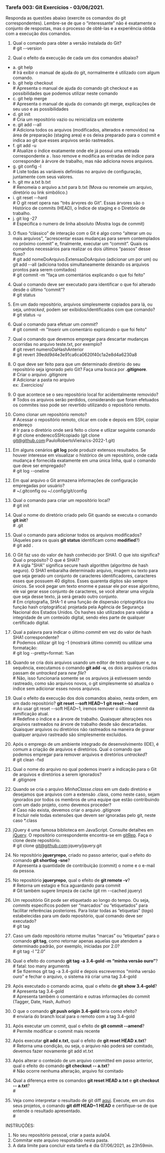 ### Tarefa 003: Git Exercícios - 03/06/2021.

Responda as questões abaixo (exercite os comandos do git correspondentes). Lembre-se de que o “interessante” não é exatamente o conjunto de respostas, mas o processo de obtê-las e a experiência obtida com a execução dos comandos.

1. Qual o comando para obter a versão instalada do Git?
  <br/># git --version

2. Qual o efeito da execução de cada um dos comandos abaixo?
  - a. git help
    <br/># Irá exibir o manual de ajuda do git, normalmente é utilizado com algum comando.
  - b. git help checkout
    <br/># Apresenta o manual de ajuda do comando git checkout e as possibilidades que podemos utilizar neste comando
  - c. git help merge
    <br/># Apresenta o manual de ajuda do comando git merge, explicações de seu uso e as possibilidades
  - d. git init
    <br/># Cria um repositório vazio ou reinicializa um existente
  - e. git add --all
    <br/># Adiciona todos os arquivos (modificados, alterados e removidos) na área de preparação (staging area) e os deixa preparado para o commit e indica ao git que esses arquivos serão rastreados.
  - f. git add -u
    <br/># Atualize o índice exatamente onde ele já possui uma entrada correspondente a <pathspec>. Isso remove e modifica as entradas de índice para corresponder à árvore de trabalho, mas não adiciona novos arquivos.
  - g. git config -l
    <br/># Liste todas as variáveis definidas no arquivo de configuração, juntamente com seus valores.
  - h. git mv a.txt b.txt
    <br/># Renomeia o arquivo a.txt para b.txt (Mova ou renomeie um arquivo, diretório ou link simbólico.)
  - i. git reset --hard
    <br/># O git reset opera nas "três árvores do Git". Essas árvores são o Histórico de commits (HEAD), o Índice de staging e o Diretório de trabalho.
  - j. git log -27
    <br/># Especifica o numero de linha absoluto (Mostra logs de commit)
    
3. O fluxo “clássico” de interação com o Git é algo como “alterar um ou mais arquivos”, “acrescentar essas mudanças para serem contemplados no próximo commit” e, finalmente, executar um “commit”. Quais os comandos necessários para realizar os dois últimos “passos” desse fluxo?
  <br/># git add nomeDoArquivo.ExtensaoDoArquivo (adicionar um por um) ou git add --all (adiciona todos simultaneamente deixando os arquivos prontos para serem comitados)
  <br/># git commit -m "faça um comentários explicando o que foi feito"

4. Qual o comando deve ser executado para identificar o que foi alterado desde o último “commit”?
  <br/># git status

5. Em um dado repositório, arquivos simplesmente copiados para lá, ou seja, _untracked_, podem ser exibidos/identificados com que comando?
  <br/># git status -u

6. Qual o comando para efetuar um _commit_?
  <br/># git commit -m "Inserir um comentário explicando o que foi feito"

7. Qual o comando que devemos empregar para descartar mudanças ocorridas no arquivo teste.txt, por exemplo?
  <br/># git revert numeroDaHashAnterior
  <br/># git revert 39edd9d4e3e91ca6ca0620f40c1a2e8d4a6230a8

8. O que deve ser feito para que um determinado diretório do seu repositório seja ignorado pelo Git? Faça uma busca por **.gitignore**.
<br/># Criar o arquivo .gitignore
<br/># Adicionar a pasta no arquivo
<br/>ex: .Exercicios/

9. O que acontece se o seu repositório local for acidentalmente removido?
<br/># Todos os arquivos serão perdidos, considerando que foram efetuados os commites isso pode ser revertido utilizando o repositório remoto.

10. Como clonar um repositório remoto?
<br/># Acessar o repositório remoto, clicar em code e depois em SSH, copiar endereço
<br/># Ir para o diretório onde será feito o clone e utlizar seguinte comando
<br/># git clone enderecoSSHcopiado (git clone git@github.com:PauloRobertoVieira/cs-2022-1.git)

11. Em alguns cenários **git log** pode produzir extensos resultados. Se houver interesse em visualizar o histórico de um repositório, onde cada mudança é fornecida exatamente em uma única linha, qual o comando que deve ser empregado?
<br/># git log --oneline

12. Em qual arquivo o Git armazena informações de configuração empregadas por usuário?
<br/># ~/.gitconfig ou ~/.config/git/config

13. Qual o comando para criar um repositório local?
<br/># git init

14. Qual o nome do diretório criado pelo Git quando se executa o comando **git init**?
<br/># .git

15. Qual o comando para adicionar todos os arquivos modificados? (Aqueles para os quais **git status** identificam como **modified**?)
<br/># git add .

16. O Git faz uso do valor de hash conhecido por SHA1. O que isto significa? Qual o propósito? O que é SHA1?
<br/># A sigla "SHA'' significa secure hash algorithm (algoritmo de hash seguro). O SHA1 embaralha determinado arquivo, imagem ou texto para que seja gerado um conjunto de caracteres identificadores, caracteres esses que possuem 40 dígitos. Esses quarenta dígitos são sempre únicos. Se você pegar um texto enorme e passar ele por esse algoritmo, ele vai gerar esse conjunto de caracteres, se você alterar uma vírgula que seja desse texto, já será gerado outro conjunto.
<br/># Em criptografia, SHA-1 é uma função de dispersão criptográfica (ou função hash criptográfica) projetada pela Agência de Segurança Nacional dos Estados Unidos. Os hashes são utilizados para validar a integridade de um conteúdo digital, sendo eles parte de qualquer certificado digital.

17. Qual a palavra para indicar o último _commit_ em vez do valor de hash SHA1 correspondente?
<br/># Podemos utilizar git log -1 (mostrará último commit) ou utilizar uma formatação:
<br/># git log --pretty=format: %an

18. Quando se cria dois arquivos usando um editor de texto qualquer e, na sequência, executamos o comando **git add -u**, os dois arquivos criados passam de _untracked_ para _new file_?
<br/># Não, isso funcionaria somente se os arquivos já estivessem sendo rastreado, como são arquivos novos, o git simplesmente só atualiza o índice sem adicionar esses novos arquivos.

19. Qual o efeito da execução dos dois comandos abaixo, nesta ordem, em um dado repositório?
**git reset --soft HEAD~1**
**git reset --hard**
<br/># Ao usar git reset --soft HEAD~1, iremos remover o último commit da ramificação atual.
<br/># Redefine o índice e a árvore de trabalho. Quaisquer alterações nos arquivos rastreados na árvore de trabalho desde <commit> são descartadas. Quaisquer arquivos ou diretórios não rastreados na maneira de gravar qualquer arquivo rastreado são simplesmente excluídos.

20. Após o emprego de um ambiente integrado de desenvolvimento (IDE), é comum a criação de arquivos e diretórios. Qual o comando que podemos empregar para remover arquivos e diretórios _untracked_?
<br/># git clean -fxd

21. Qual o nome do arquivo no qual podemos inserir a indicação para o Git de arquivos e diretórios a serem ignorados?
<br/># .gitignore
22. Quando se cria o arquivo _MinhaClasse.class_ em um dado diretório e desejamos que arquivos com a extensão .class, como neste caso, sejam ignorados por todos os membros de uma equipe que estão contribuindo com um dado projeto, como devemos proceder?
<br/># Caso não exista, devemos criar o arquivo .gitignore
<br/># Incluir nele todas extensões que devem ser ignoradas pelo git, neste caso *.class

23. jQuery é uma famosa biblioteca em JavaScript. Consulte detalhes em [jQuery](http://jquery.com). O repositório correspondente encontra-se em [gitRep](https://github.com/jquery/jquery.git). Faça o clone deste repositório.
<br/># git clone git@github.com:jquery/jquery.git

24. No repositório **jqueryrepo**, criado no passo anterior, qual o efeito do comando
**git shortlog -sne**?
<br/># Apresenta a quantidade de contribuição (commit) o nome e o e-mail da pessoa.

25. No repositório **jqueryrepo**, qual o efeito de **git remote -v**?
<br/># Retorna um estagio e fica aguardando para commit
<br/># Git também sugere limpeza de cache (git rm --cached jquery)

26. Um repositório Git pode ser etiquetado ao longo do tempo. Ou seja, _commits_ específicos podem ser “marcados” ou “etiquetados” para facilitar referências posteriores. Para listar todas as “etiquetas” (_tags_) estabelecidas para um dado repositório, qual comando deve ser executado?
<br/># git tag

27. Caso um dado repositório retorne muitas “marcas” ou “etiquetas” para o comando **git tag**, como retornar apenas aquelas que atendem a determinado padrão, por exemplo, iniciadas por 2.0?
<br/># git tag -l "2.0"

28. Qual o efeito do comando **git tag -a 3.4-gold -m “minha versão ouro”**?
<br/># fatal: too many arguments
<br/># Se fizermos git tag -a 3.4-gold e depois escrevermos "minha versão ouro" e fechar o arquivo, o sistema irá criar uma tag 3.4-gold

29. Após executado o comando acima, qual o efeito de **git show 3.4-gold**?
<br/># Apresenta tag 3.4-gold
<br/># Apresenta também o comentário e outras informações do commit (Tagger, Date, Hash, Author)

30. O que o comando **git push origin 3.4-gold** teria como efeito?
<br/># enviaria do branch local para o remoto com a tag 3.4-gold

31. Após executar um commit, qual o efeito de **git commit --amend**?
<br/># Permite modificar o commit mais recente

32. Após executar **git add x.txt**, qual o efeito de **git reset HEAD x.txt**?
<br/># Retorna uma condição, ou seja, o arquivo não poderá ser comitado, devemos fazer novamente git add xt.txt

33. Após alterar o conteúdo de um arquivo committed em passo anterior, qual o efeito do comando **git checkout -- a.txt**?
<br/># Não ocorre nenhuma alteração, arquivo foi comitado

34. Qual a diferença entre os comandos **git reset HEAD a.txt** e **git checkout -- a.txt**?
<br/># 

35. Veja como interpretar o resultado de git diff [aqui](https://medium.com/therobinkim/how-to-read-a-git-diff-6c87a9dc47c5). Execute, em um dos seus projetos, o comando **git diff HEAD~1 HEAD** e certifique-se de que entende o resultado apresentado.
<br/># 


INSTRUÇÕES:

1. No seu repositório pessoal, criar a pasta aula04.
2. Commitar este arquivo respondido nesta pasta.
3. A data limite para concluir esta tarefa é dia 07/06/2021, as 23h59min.











</DIV/>
